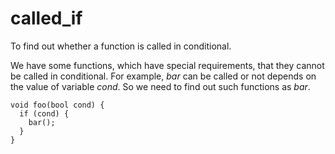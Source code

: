 # called_if
To find out whether a function is called in conditional.

We have some functions, which have special requirements, that they cannot be called in conditional.
For example, _bar_ can be called or not depends on the value of variable _cond_. So we need to find out such functions as _bar_.
```
void foo(bool cond) {
  if (cond) {
    bar();
  }
}
```

